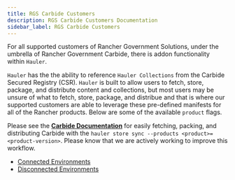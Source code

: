 ```yaml
---
title: RGS Carbide Customers
description: RGS Carbide Customers Documentation
sidebar_label: RGS Carbide Customers
---
```


For all supported customers of Rancher Government Solutions, under the umbrella of Rancher Government Carbide, there is addon functionality within `Hauler`.

`Hauler` has the the ability to reference `Hauler Collections` from the Carbide Secured Registry (CSR). `Hauler` is built to allow users to fetch, store, package, and distribute content and collections, but most users may be unsure of what to fetch, store, package, and distribue and that is where our supported customers are able to leverage these pre-defined manifests for all of the Rancher products. Below are some of the available `product` flags.

Please see the **[Carbide Documentation](https://rancherfederal.github.io/carbide-docs/docs/intro)** for easily fetching, packing, and distributing Carbide with the `hauler store sync --products <product>=<product-version>`. Please know that we are actively working to improve this workflow.
* [Connected Environments](https://rancherfederal.github.io/carbide-docs/docs/registry-docs/copying-images)
* [Disconnected Environments](https://rancherfederal.github.io/carbide-docs/docs/registry-docs/downloading-images)
